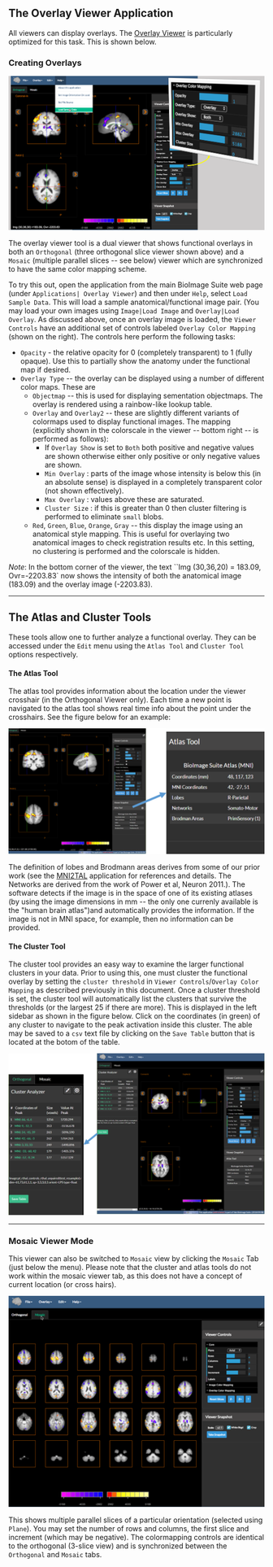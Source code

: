 ## The Overlay Viewer Application

All viewers can display overlays. The [Overlay Viewer](https://bioimagesuiteweb.github.io/webapp/overlayviewer.html) is particularly optimized for this task. This is shown below.

### Creating Overlays

![The Overlay Viewer](images/overlayviewer.png)

The overlay viewer tool is a dual viewer that shows functional overlays in both an `Orthogonal` (three orthogonal slice viewer shown above) and a `Mosaic` (multiple parallel slices -- see below) viewer which are synchronized to have the same color mapping scheme.

To try this out, open the application from the main BioImage Suite web page (under `Applications| Overlay Viewer`) and then under `Help`, select `Load Sample Data`. This will load a sample anatomical/functional image pair. (You may load your own images using `Image|Load Image` and `Overlay|Load Overlay`. As discussed above, once an overlay image is loaded, the `Viewer Controls` have an additional set of controls labeled `Overlay Color Mapping` (shown on the right). The controls here perform the following tasks:

* `Opacity` - the relative opacity for 0 (completely transparent) to 1 (fully opaque). Use this to partially show the anatomy under the functional map if desired.
* `Overlay Type` -- the overlay can be displayed using a number of different color maps. These are
    * `Objectmap` -- this is used for displaying sementation objectmaps. The overlay is rendered using a rainbow-like lookup table.
    * `Overlay` and `Overlay2` -- these are slightly different variants of colormaps used to display functional images. The mapping (explicitly shown in the colorscale in the viewer -- bottom right -- is performed as follows):
        * If `Overlay Show` is set to `Both` both positive and negative values are shown otherwise either only positive or only negative values are shown.
        * `Min Overlay` : parts of the image whose intensity is below this (in an absolute sense) is displayed in a completely transparent color (not shown effectively).
        * `Max Overlay` : values above these are saturated.
        * `Cluster Size` : if this is greater than 0 then cluster filtering is performed to eliminate `small` blobs.
    * `Red`, `Green`, `Blue`, `Orange`, `Gray` -- this display the image using an anatomical style mapping. This is useful for overlaying two anatomical images to check registration results etc. In this setting, no clustering is performed and the colorscale is hidden.

_Note_: In the bottom corner of the viewer, the text ``Img (30,36,20) = 183.09, Ovr=-2203.83` now shows the intensity of both the anatomical image (183.09) and the overlay image (-2203.83).



---

## The Atlas and Cluster Tools

These tools allow one to further analyze a functional overlay. They can be accessed under the `Edit` menu using the `Atlas Tool` and `Cluster Tool` options respectively.

#### The Atlas Tool

The atlas tool provides information about the location under the viewer crosshair (in the Orthogonal Viewer only). Each time a new point is navigated to the atlas tool shows real time info about the point under the crosshairs. See the figure below for an example:

![Atlas Tool](livefigures/step5_atlas.png)

The definition of lobes and Brodmann areas derives from some of our prior work (see the [MNI2TAL](./tools/mni2tal.html) application for references and details. The Networks are derived from the work of Power et al, Neuron 2011.). The software detects if the image is in the space of one of its existing atlases (by using the image dimensions in mm -- the only one currenly available is the "human brain atlas")and automatically provides the information. If the image is not in MNI space, for example, then no information can be provided.

#### The Cluster Tool

The cluster tool provides an easy way to examine the larger functional clusters in your data. Prior to using this, one must cluster the functional overlay by setting the `cluster threshold` in `Viewer Controls`/`Overlay Color Mapping` as described previously in this document. Once a cluster threshold is set, the cluster tool will automatically list the clusters that survive the thresholds (or the largest 25 if there are more). This is displayed in the left sidebar as shown in the figure below. Click on the coordinates (in green) of any cluster to navigate to the peak activation inside this cluster. The able may be saved to a `csv` text file by clicking on the `Save Table` button that is located at the botom of the table.



![Cluster Tool](livefigures/step6_cluster.png)


---

### Mosaic Viewer Mode

This viewer can also be switched to `Mosaic` view by clicking the `Mosaic` Tab (just below the menu). Please note that the cluster and atlas tools do not work within the mosaic viewer tab, as this does not have a concept of current location (or cross hairs).

![Mosaic Mode for Overlay Viewer](images/mosaic.png)

This shows multiple parallel slices of a particular orientation (selected using `Plane`). You may set the number of rows and columns, the first slice and increment (which may be negative). The colormapping controls are identical to the orthogonal (3-slice view) and is synchronized between the `Orthogonal` and `Mosaic` tabs.


